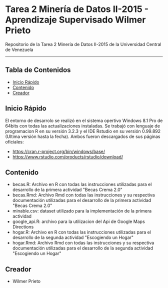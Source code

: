 # Tarea 2 Minería de Datos II-2015 - Aprendizaje Supervisado Wilmer Prieto 
Repositorio de la Tarea 2 Minería de Datos II-2015 de la Universidad Central de Venezuela

---

## Tabla de Contenidos

  * [Inicio Rápido](#inicio-rápido)
  * [Contenido](#contenido)
  * [Creador](#creador)

## Inicio Rápido
El entorno de desarrolo se realizó en el sistema opertivo Windows 8.1 Pro de 64bits con todas las actualizaciones instaladas. Se trabajó con lenguaje de programacion R en su versión 3.2.3 y el IDE Rstudio en su versión 0.99.892 (Ultima versión hasta la fecha). Ambos fueron descargados de sus páginas oficiales:
  * https://cran.r-project.org/bin/windows/base/
  * https://www.rstudio.com/products/rstudio/download/

## Contenido
  * becas.R: Archivo en R con todas las instrucciones utilizadas para el desarrollo de la primera actividad "Becas Crema 2.0"
  * becas.Rmd: Archivo Rmd con todas las instrucciones y su respectiva documentación utilizadas para el desarrollo de la primera actividad "Becas Crema 2.0"
  * minable.csv: dataset utilizado para la implementación de la primera actividad
  * google_api.R: archivo para la utilizacion del Api de Google Maps Directions
  * hogar.R: Archivo en R con todas las instrucciones utilizadas para el desarrollo de la segunda actividad "Escogiendo un Hogar"
  * hogar.Rmd: Archivo Rmd con todas las instrucciones y su respectiva documentación utilizadas para el desarrollo de la segunda actividad "Escogiendo un Hogar"

## Creador
  * Wilmer Prieto
